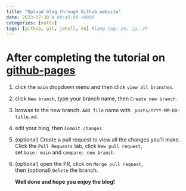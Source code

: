 ```yaml
---
title: "Upload blog through Github website"
date: 2023-07-30 # 00:45:00 +0900
categories: [notes]
tags: [github, git, jekyll, en] #lang tag: en, jp, zh
---
```


# After completing the tutorial on [github-pages](https://github.com/skills/github-pages)

1. click the `main` dropdown menu and then click `view all branches`.

2. click `New branch`, type your branch name, then `Create new branch`.

3. browse to the new branch. `Add file` name with `_posts/YYYY-MM-DD-title.md`.

4. edit your blog, then `Commit changes`.

5. (optional) Create a pull request to view all the changes you'll make.   
   Click the `Pull Requests` tab, click `New pull request`,    
   set `base: main` and `compare: new branch`.

6. (optional) open the PR, click on `Merge pull request`,   
   then (optional) `Delete` the branch.

   **Well done and hope you enjoy the blog!**